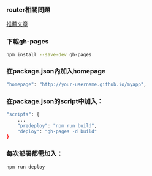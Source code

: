 <h3>router相關問題</h3>

[推薦文章](https://medium.com/@arijit_chowdhury/deploy-react-app-with-react-router-to-github-pages-for-free-569377f483f)

<h3>下載gh-pages</h3>

```bash
npm install --save-dev gh-pages
```

<h3>在package.json內加入homepage</h3>

```bash
"homepage": "http://your-username.github.io/myapp",
```

<h3>在package.json的script中加入：</h3>

```bash
"scripts": {
    ...
    "predeploy": "npm run build",
    "deploy": "gh-pages -d build"
}
```

<h3>每次部署都需加入：</h3>

```bash
npm run deploy
```
